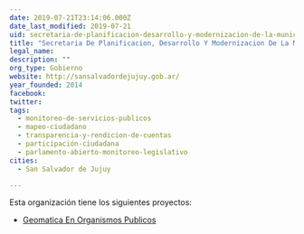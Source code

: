 ```yaml
---
date: 2019-07-21T23:14:06.000Z
date_last_modified: 2019-07-21
uid: secretaria-de-planificacion-desarrollo-y-modernizacion-de-la-municipalidad-de-san-salvador-de-jujuy
title: "Secretaria De Planificacion, Desarrollo Y Modernizacion De La Municipalidad De San Salvador De Jujuy"
legal_name: 
description: ""
org_type: Gobierno
website: http://sansalvadordejujuy.gob.ar/
year_founded: 2014
facebook: 
twitter: 
tags:
  - monitoreo-de-servicios-publicos
  - mapeo-ciudadano
  - transparencia-y-rendicion-de-cuentas
  - participación-ciudadana
  - parlamento-abierto-monitoreo-legislativo
cities: 
  - San Salvador de Jujuy

---
```


Esta organización tiene los siguientes proyectos:

- [Geomatica En Organismos Publicos](/i/geomatica-en-organismos-publicos.html)
